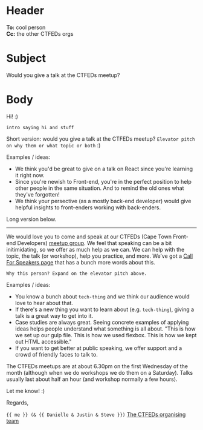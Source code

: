 # Header

**To:** cool person<br>
**Cc:** the other CTFEDs orgs

# Subject

Would you give a talk at the CTFEDs meetup?

# Body

Hi! :)

`intro saying hi and stuff`

Short version: would you give a talk at the CTFEDs meetup? `Elevator pitch on why them or what topic or both` :)

Examples / ideas:

- We think you'd be great to give on a talk on React since you're learning it right now.
- Since you're newish to Front-end, you're in the perfect position to help other people in the same situation. And to remind the old ones what they've forgotten!
- We think your persective (as a mostly back-end developer) would give helpful insights to front-enders working with back-enders.

Long version below.

---

We would love you to come and speak at our CTFEDs (Cape Town Front-end Developers) [meetup group](https://www.meetup.com/ctfeds/). We feel that speaking can be a bit initimidating, so we offer as much help as we can. We can help with the topic, the talk (or workshop), help you practice, and more. We’ve got a [Call For Speakers page](http://ctfeds.org/call-for-speakers/) that has a bunch more words about this.

`Why this person? Expand on the elevator pitch above.`

Examples / ideas:

- You know a bunch about `tech-thing` and we think our audience would love to hear about that.
- If there's a new thing you want to learn about (e.g. `tech-thing`), giving a talk is a great way to get into it.
- Case studies are always great. Seeing concrete examples of applying ideas helps people understand what something is all about. "This is how we set up our gulp file. This is how we used flexbox. This is how we kept out HTML accessible."
- If you want to get better at public speaking, we offer support and a crowd of friendly faces to talk to.

The CTFEDs meetups are at about 6.30pm on the first Wednesday of the month (although when we do workshops we do them on a Saturday). Talks usually last about half an hour (and workshop normally a few hours).

Let me know! :)


Regards,

`{{ me }} (& {{ Danielle & Justin & Steve }})`
[The CTFEDs organising team](https://www.meetup.com/ctfeds/members/?op=leaders)
